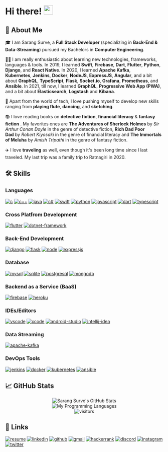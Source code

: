 # Hi there! <img src="https://media.giphy.com/media/hvRJCLFzcasrR4ia7z/giphy.gif" width="29px">

## 🚀 About Me

🎓 I am Sarang Surve, a **Full Stack Developer** (specializing in **Back-End & Data-Streaming**) pursued my Bachelors in **Computer Engineering**.

👨‍💻 I am really enthusiastic about learning new technologies, frameworks, languages & tools. In 2019, I learned **Swift**, **Firebase**, **Dart**, **Flutter**, **Python**, **Django**, and **React Native**. In 2020, I learned **Apache Kafka**, **Kubernetes**, **Jenkins**, **Docker**, **NodeJS**, **ExpressJS**, **Angular**, and a bit about **GraphQL**, **TypeScript**, **Flask**, **Socket.io**, **Grafana**, **Prometheus**, and **Ansible**. In 2021, till now, I learned **GraphQL**, **Progressive Web App (PWA)**, and a bit about **Elasticsearch**, **Logstash** and **Kibana**.

🎸 Apart from the world of tech, I love pushing myself to develop new skills ranging from **playing flute**, **dancing**, and **sketching**.

📚 I love reading books on **detective fiction**, **financial literacy** & **fantasy fiction** . My favorites ones are **The Adventures of Sherlock Holmes** by *Sir Arthur Conan Doyle* in the genre of detective fiction, **Rich Dad Poor Dad** by *Robert Kiyosaki* in the genre of financial literacy and **The Immortals of Meluha** by *Amish Tripathi* in the genre of fantasy fiction.

✈️ I love **traveling** as well, even though it's been long time since I last traveled. My last trip was a family trip to Ratnagiri in 2020.

## 🛠️ Skills

### Languages

[![c](https://img.shields.io/badge/C-00599C?style=for-the-badge&logo=c&logoColor=white)](https://github.com/topics/c)
[![c++](https://img.shields.io/badge/C%2B%2B-00599C?style=for-the-badge&logo=c%2B%2B&logoColor=white)](https://github.com/topics/cpp)
[![java](https://img.shields.io/badge/Java-ED8B00?style=for-the-badge&logo=java&logoColor=white)](https://github.com/openjdk)
[![c#](https://img.shields.io/badge/C%23-239120?style=for-the-badge&logo=c-sharp&logoColor=white)](https://github.com/dotnet/csharplang)
[![swift](https://img.shields.io/badge/Swift-FD7033?style=for-the-badge&logo=swift&logoColor=white)](https://github.com/apple/swift)
[![python](https://img.shields.io/badge/Python-3776AB?style=for-the-badge&logo=python&logoColor=white)](https://github.com/python)
[![javascript](https://img.shields.io/badge/JavaScript-323330?style=for-the-badge&logo=javascript&logoColor=F7DF1E)](https://github.com/topics/javascript)
[![dart](https://img.shields.io/badge/Dart-28B6F6?style=for-the-badge&logo=dart&logoColor=white)](https://github.com/dart-lang)
[![typescript](https://img.shields.io/badge/TypeScript-3178C6?style=for-the-badge&logo=typescript&logoColor=white)](https://github.com/microsoft/TypeScript)

### Cross Platfrom Development

[![flutter](https://img.shields.io/badge/Flutter-28B6F6?style=for-the-badge&logo=flutter&logoColor=white)](https://github.com/flutter)
[![dotnet-framework](https://img.shields.io/badge/.NET-5C2D91?style=for-the-badge&logo=.net&logoColor=white)](https://github.com/dotnet)

### Back-End Development

[![django](https://img.shields.io/badge/Django-092E20?style=for-the-badge&logo=django&logoColor=white)](https://github.com/django)
[![flask](https://img.shields.io/badge/Flask-000000?style=for-the-badge&logo=flask&logoColor=white)](https://github.com/pallets/flask)
[![node](https://img.shields.io/badge/Node.js-339933?style=for-the-badge&logo=nodedotjs&logoColor=white)](https://github.com/nodejs)
[![expressjs](https://img.shields.io/badge/express.js-%23404d59.svg?style=for-the-badge&logo=express&logoColor=%2361DAFB)](https://github.com/expressjs)

### Database

[![mysql](https://img.shields.io/badge/MySQL-00000F?style=for-the-badge&logo=mysql&logoColor=white)](https://github.com/mysql)
[![sqlite](https://img.shields.io/badge/SQLite-07405E?style=for-the-badge&logo=sqlite&logoColor=white)](https://github.com/sqlite)
[![postgresql](https://img.shields.io/badge/PostgreSQL-316192?style=for-the-badge&logo=postgresql&logoColor=white)](https://github.com/postgres)
[![mongodb](https://img.shields.io/badge/MongoDB-47A248?style=for-the-badge&logo=mongodb&logoColor=white)](https://github.com/mongodb)

### Backend as a Service (BaaS)

[![firebase](https://img.shields.io/badge/Firebase-ffaa00?style=for-the-badge&logo=Firebase&logoColor=white)](https://github.com/firebase)
[![heroku](https://img.shields.io/badge/Heroku-430098?style=for-the-badge&logo=heroku&logoColor=white)](https://github.com/heroku)

### IDEs/Editors

[![vscode](https://img.shields.io/badge/Visual%20Studio%20Code-0078d7.svg?style=for-the-badge&logo=visual-studio-code&logoColor=white)](https://github.com/microsoft/vscode)
[![xcode](https://img.shields.io/badge/Xcode-007ACC?style=for-the-badge&logo=Xcode&logoColor=white)](https://github.com/topics/xcode)
[![android-studio](https://img.shields.io/badge/-Android%20Studio-green?style=for-the-badge&logo=android-studio&logoColor=white)](https://github.com/android)
[![intellij-idea](https://img.shields.io/badge/IntelliJ%20IDEA-000000.svg?style=for-the-badge&logo=intellij-idea&logoColor=white)](https://github.com/JetBrains/intellij-community)

### Data Streaming
[![apache-kafka](https://img.shields.io/badge/kafka-2.7.1-brightgreen.svg?style=for-the-badge&logo=kafka&logoColor=white)](https://github.com/apache/kafka)

### DevOps Tools
[![jenkins](https://img.shields.io/badge/jenkins-%232C5263.svg?style=for-the-badge&logo=jenkins&logoColor=white)](https://github.com/jenkinsci/jenkins)
[![docker](https://img.shields.io/badge/docker-%230db7ed.svg?style=for-the-badge&logo=docker&logoColor=white)](https://github.com/docker)
[![kubernetes](https://img.shields.io/badge/kubernetes-%23326ce5.svg?style=for-the-badge&logo=kubernetes&logoColor=white)](https://github.com/kubernetes)
[![ansible](https://img.shields.io/badge/ansible-%231A1918.svg?style=for-the-badge&logo=ansible&logoColor=white)](https://github.com/ansible)

## 📈 GitHub Stats

<div align="center">
<img src="https://github-readme-stats.vercel.app/api?username=sarangsurve&hide_border=true&include_all_commits=true&show_icons=true&title_color=79ff97&icon_color=79ff97&text_color=fff&bg_color=151515" alt="Sarang Surve's GitHub Stats">
</div>

<div align="center">
<img src="https://github-readme-stats-eight-theta.vercel.app/api/top-langs/?username=sarangsurve&layout=compact&title_color=79ff97&icon_color=79ff97&text_color=fff&bg_color=151515" alt="My Programming Languages" />
</div>

<div align="center">
<img src="https://visitor-badge.laobi.icu/badge?page_id=sarangsurve.sarangsurve" alt="visitors">
</div>

## 🔗 Links

[![resume](https://img.shields.io/badge/Resume-4285F4?style=for-the-badge&logo=read-the-docs&logoColor=white)](https://drive.google.com/file/d/12x_o9Nd3WtpIJ4ruzyO4AqrOtJ__kYk9/view?usp=sharing)
[![linkedin](https://img.shields.io/badge/LinkedIn-0077B5?style=for-the-badge&logo=LinkedIn&logoColor=white)](https://www.linkedin.com/in/sarangsurve)
[![github](https://img.shields.io/badge/GitHub-000000?style=for-the-badge&logo=GitHub&logoColor=white)](https://github.com/sarangsurve)
[![gmail](https://img.shields.io/badge/Gmail-D14836?style=for-the-badge&logo=Gmail&logoColor=white)](mailto:sarangsurve126@gmail.com)
[![hackerrank](https://img.shields.io/badge/-Hackerrank-2EC866?style=for-the-badge&logo=HackerRank&logoColor=white)](https://www.hackerrank.com/sarangsurve)
[![discord](https://img.shields.io/badge/Discord-7289DA?style=for-the-badge&logo=discord&logoColor=white)](https://discord.com/users/702757482333863948)
[![instagram](https://img.shields.io/badge/Instagram-E4405F?style=for-the-badge&logo=instagram&logoColor=white)](https://www.instagram.com/sarangsurve)
[![twitter](https://img.shields.io/badge/Twitter-1DA1F2?style=for-the-badge&logo=twitter&logoColor=white)](https://twitter.com/sarangsurve)